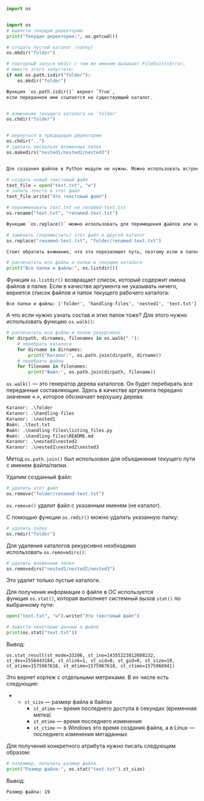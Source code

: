```python
import os


import os 
# вывести текущую директорию 
print("Текущая деректория:", os.getcwd())

# создать пустой каталог (папку) 
os.mkdir("folder")

# повторный запуск mkdir с тем же именем вызывает FileExistsError, 
# вместо этого запустите: 
if not os.path.isdir("folder"): 
	os.mkdir("folder")

Функция `os.path.isdir()` вернет `True`, 
если переданное имя ссылается на существующий каталог.


# изменение текущего каталога на 'folder' 
os.chdir("folder")


# вернуться в предыдущую директорию 
os.chdir("..") 
# сделать несколько вложенных папок 
os.makedirs("nested1/nested2/nested3")


Для создания файлов в Python модули не нужны. Можно использовать встроенную функцию `open()`. Она принимает название файла, который необходимо создать в качестве первого параметра и желаемый режим открытия — как второй

# создать новый текстовый файл 
text_file = open("text.txt", "w") 
# запить текста в этот файл 
text_file.write("Это текстовый файл")

# переименовать text.txt на renamed-text.txt 
os.rename("text.txt", "renamed-text.txt")

Функцию `os.replace()` можно использовать для перемещения файлов или каталогов:

# заменить (переместить) этот файл в другой каталог
os.replace("renamed-text.txt", "folder/renamed-text.txt")

Стоит обратить внимание, что это перезапишет путь, поэтому если в папке `folder` уже есть файл с таким же именем (`renamed-text.txt`), он будет перезаписан.

```
```python
# распечатать все файлы и папки в текущем каталоге
print("Все папки и файлы:", os.listdir())
```

Функция `os.listdir()` возвращает список, который содержит имена файлов в папке. Если в качестве аргумента не указывать ничего, вернется список файлов и папок текущего рабочего каталога:
```
Все папки и файлы: ['folder', 'handling-files', 'nested1', 'text.txt']
```
А что если нужно узнать состав и этих папок тоже? Для этого нужно использовать функцию `os.walk()`:
```python
# распечатать все файлы и папки рекурсивно
for dirpath, dirnames, filenames in os.walk("."):
    # перебрать каталоги
    for dirname in dirnames:
        print("Каталог:", os.path.join(dirpath, dirname))
    # перебрать файлы
    for filename in filenames:
        print("Файл:", os.path.join(dirpath, filename))
```

`os.walk()` — это генератор дерева каталогов. Он будет перебирать все переданные составляющие. Здесь в качестве аргумента передано значение «.», которое обозначает верхушку дерева:

```python
Каталог: .\folder
Каталог: .\handling-files
Каталог: .\nested1
Файл: .\text.txt
Файл: .\handling-files\listing_files.py
Файл: .\handling-files\README.md
Каталог: .\nested1\nested2
Каталог: .\nested1\nested2\nested3
```
Метод `os.path.join()` был использован для объединения текущего пути с именем файла/папки.



Удалим созданный файл:
```python
# удалить этот файл
os.remove("folder/renamed-text.txt")
```
`os.remove()` удалит файл с указанным именем (не каталог).


С помощью функции `os.rmdir()` можно удалить указанную папку:
```python
# удалить папку
os.rmdir("folder")
```
Для удаления каталогов рекурсивно необходимо использовать `os.removedirs()`:
```python
# удалить вложенные папки
os.removedirs("nested1/nested2/nested3")
```
Это удалит только пустые каталоги.



Для получения информации о файле в ОС используется функция `os.stat()`, которая выполняет системный вызов `stat()` по выбранному пути:
```python
open("text.txt", "w").write("Это текстовый файл")

# вывести некоторые данные о файле
print(os.stat("text.txt"))
```
Вывод:
```
os.stat_result(st_mode=33206, st_ino=14355223812608232, st_dev=1558443184, st_nlink=1, st_uid=0, st_gid=0, st_size=19, st_atime=1575967618, st_mtime=1575967618, st_ctime=1575966941)
```
Это вернет кортеж с отдельными метриками. В их числе есть следующие:

- - `st_size` — размер файла в байтах
    - `st_atime` — время последнего доступа в секундах (временная метка)
    - `st_mtime` — время последнего изменения
    - `st_ctime` — в Windows это время создания файла, а в Linux — последнего изменения метаданных

Для получения конкретного атрибута нужно писать следующим образом:
```python
# например, получить размер файла
print("Размер файла:", os.stat("text.txt").st_size)
```
Вывод:
```
Размер файла: 19
```